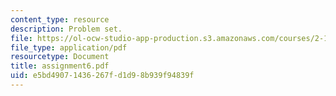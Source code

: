 ```yaml
---
content_type: resource
description: Problem set.
file: https://ol-ocw-studio-app-production.s3.amazonaws.com/courses/2-141-modeling-and-simulation-of-dynamic-systems-fall-2006/e5bd49071436267fd1d98b939f94839f_assignment6.pdf
file_type: application/pdf
resourcetype: Document
title: assignment6.pdf
uid: e5bd4907-1436-267f-d1d9-8b939f94839f
---
```

